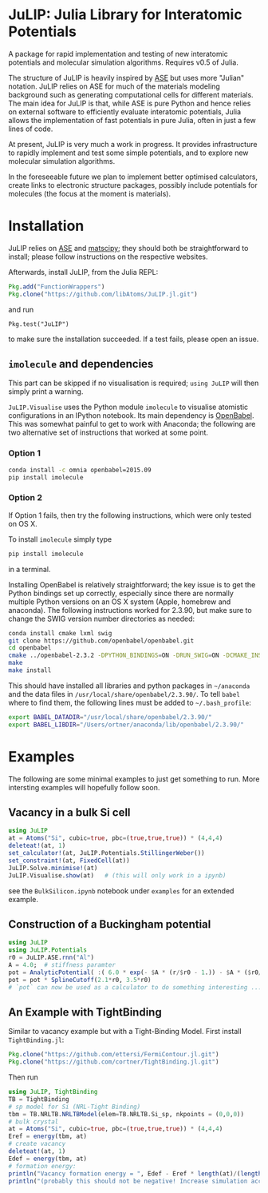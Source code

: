 # JuLIP: Julia Library for Interatomic Potentials

<!-- [![Build Status](https://travis-ci.org/cortner/JuLIP.jl.svg?branch=master)](https://travis-ci.org/cortner/JuLIP.jl) -->

A package for rapid implementation and testing of new interatomic potentials and
molecular simulation algorithms. Requires v0.5 of Julia.

The structure of JuLIP is heavily inspired by [ASE](https://gitlab.com/ase/ase)
but uses more "Julian" notation.  JuLIP relies on ASE for much of the
materials modeling background such as generating computational cells for
different materials. The main idea for JuLIP is that, while ASE is pure Python and
hence relies on external software to efficiently evaluate interatomic potentials, Julia
allows the  implementation of fast potentials in pure Julia, often in just
a few lines of code.

At present, JuLIP is very much a work in progress. It provides
infrastructure to rapidly implement and test some simple potentials, and to
explore new molecular simulation algorithms.

In the foreseeable future we plan to implement better optimised
calculators, create links to electronic structure packages, possibly
include potentials for molecules (the focus at the moment is materials).


<!-- The long-term vision for JuLIP is that it can be used in two ways: (1) as a
Julia version of ASE, using ASE in a minimal fashion; or (2) as a selection of
efficient calculators for ASE. -->



# Installation

JuLIP relies on [ASE](https://gitlab.com/ase/ase) and
 [matscipy](https://github.com/libAtoms/matscipy); they should both be straightforward
to install; please follow instructions on the respective websites.

Afterwards, install JuLIP, from the Julia REPL:
```julia
Pkg.add("FunctionWrappers")
Pkg.clone("https://github.com/libAtoms/JuLIP.jl.git")
```
and run
```
Pkg.test("JuLIP")
```
to make sure the installation succeeded. If a test fails, please open an issue.

## `imolecule` and dependencies

This part can be skipped if no visualisation is required; `using JuLIP` will then
simply print a warning.

`JuLIP.Visualise` uses the Python module `imolecule` to visualise atomistic
configurations in an IPython notebook. Its main dependency is
[OpenBabel](http://openbabel.org/wiki/Main_Page). This was somewhat
painful to get to work with Anaconda; the following are two alternative set
of instructions that worked at some point.

### Option 1

```bash
conda install -c omnia openbabel=2015.09
pip install imolecule
```

### Option 2

If Option 1 fails, then try the following instructions, which
 were only tested on OS X.

To install `imolecule` simply type
```bash
pip install imolecule
```
in a terminal.

Installing OpenBabel is relatively straightforward; the key issue is to get
the Python bindings set up correctly, especially since there are normally
multiple Python versions on an OS X system (Apple, homebrew and anaconda).
The following instructions worked for 2.3.90, but make sure to change the SWIG version
number directories as needed:
```bash
conda install cmake lxml swig
git clone https://github.com/openbabel/openbabel.git
cd openbabel
cmake ../openbabel-2.3.2 -DPYTHON_BINDINGS=ON -DRUN_SWIG=ON -DCMAKE_INSTALL_PREFIX=~/anaconda -DPYTHON_INCLUDE_DIR=~/anaconda/include/python2.7 -DCMAKE_LIBRARY_PATH=~/anaconda/lib -DSWIG_DIR=~/anaconda/share/swig/3.0.2/ -DSWIG_EXECUTABLE=~/anaconda/bin/swig -DPYTHON_LIBRARY=~/anaconda/lib/libpython2.7.so
make
make install
```
This should have installed all libraries and python packages in `~/anaconda`
and the data files in `/usr/local/share/openbabel/2.3.90/`. To tell `babel`
where to find them, the following lines must be added to `~/.bash_profile`:
```bash
export BABEL_DATADIR="/usr/local/share/openbabel/2.3.90/"
export BABEL_LIBDIR="/Users/ortner/anaconda/lib/openbabel/2.3.90/"
```

<!--
(Update: the configuration can be written directly to a JSON file, which
ought to circumvent the need for OpenBabel. Need to test this on a clean system.)
-->


# Examples

The following are some minimal examples to just get something to run.
More intersting examples will hopefully follow soon.


## Vacancy in a bulk Si cell

```julia
using JuLIP
at = Atoms("Si", cubic=true, pbc=(true,true,true)) * (4,4,4)
deleteat!(at, 1)
set_calculator!(at, JuLIP.Potentials.StillingerWeber())
set_constraint!(at, FixedCell(at))
JuLIP.Solve.minimise!(at)
JuLIP.Visualise.show(at)   # (this will only work in a ipynb)
```
see the `BulkSilicon.ipynb` notebook under `examples` for an extended
example.


## Construction of a Buckingham potential

```julia
using JuLIP
using JuLIP.Potentials
r0 = JuLIP.ASE.rnn("Al")
A = 4.0;  # stiffness paramter
pot = AnalyticPotential( :( 6.0 * exp(- $A * (r/$r0 - 1.)) - $A * ($r0/r)^6 ) )
pot = pot * SplineCutoff(2.1*r0, 3.5*r0)   
# `pot` can now be used as a calculator to do something interesting ...
```

## An Example with TightBinding

Similar to vacancy example but with a Tight-Binding Model. First install
`TightBinding.jl`:
```julia
Pkg.clone("https://github.com/ettersi/FermiContour.jl.git")
Pkg.clone("https://github.com/cortner/TightBinding.jl.git")
```
Then run
```julia
using JuLIP, TightBinding
TB = TightBinding
# sp model for Si (NRL-Tight Binding)
tbm = TB.NRLTB.NRLTBModel(elem=TB.NRLTB.Si_sp, nkpoints = (0,0,0))
# bulk crystal
at = Atoms("Si", cubic=true, pbc=(true,true,true)) * (4,4,4)
Eref = energy(tbm, at)
# create vacancy
deleteat!(at, 1)
Edef = energy(tbm, at)
# formation energy:
println("Vacancy formation energy = ", Edef - Eref * length(at)/(length(at)+1))
println("(probably this should not be negative! Increase simulation accuracy!)")
```
